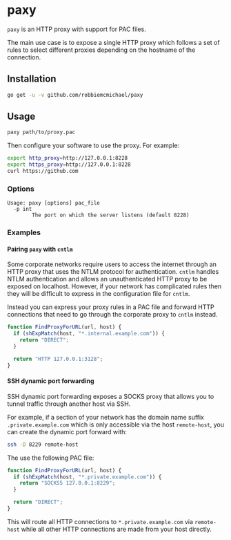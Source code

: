# paxy

`paxy` is an HTTP proxy with support for PAC files.

The main use case is to expose a single HTTP proxy which follows a set of rules
to select different proxies depending on the hostname of the connection.

## Installation

```bash
go get -u -v github.com/robbiemcmichael/paxy
```

## Usage

```bash
paxy path/to/proxy.pac
```

Then configure your software to use the proxy. For example:

```bash
export http_proxy=http://127.0.0.1:8228
export https_proxy=http://127.0.0.1:8228
curl https://github.com
```

### Options

```
Usage: paxy [options] pac_file
  -p int
    	The port on which the server listens (default 8228)
```

### Examples

#### Pairing `paxy` with `cntlm`

Some corporate networks require users to access the internet through an HTTP
proxy that uses the NTLM protocol for authentication. `cntlm` handles NTLM
authentication and allows an unauthenticated HTTP proxy to be exposed on
localhost. However, if your network has complicated rules then they will be
difficult to express in the configuration file for `cntlm`.

Instead you can express your proxy rules in a PAC file and forward HTTP
connections that need to go through the corporate proxy to `cntlm` instead.

```js
function FindProxyForURL(url, host) {
  if (shExpMatch(host, "*.internal.example.com")) {
    return "DIRECT";
  }

  return "HTTP 127.0.0.1:3128";
}
```

#### SSH dynamic port forwarding

SSH dynamic port forwarding exposes a SOCKS proxy that allows you to tunnel
traffic through another host via SSH.

For example, if a section of your network has the domain name suffix
`.private.example.com` which is only accessible via the host `remote-host`, you
can create the dynamic port forward with:

```bash
ssh -D 8229 remote-host
```

The use the following PAC file:

```js
function FindProxyForURL(url, host) {
  if (shExpMatch(host, "*.private.example.com")) {
    return "SOCKS5 127.0.0.1:8229";
  }

  return "DIRECT";
}
```

This will route all HTTP connections to `*.private.example.com` via
`remote-host` while all other HTTP connections are made from your host
directly.
